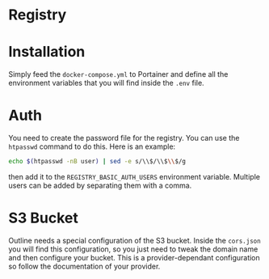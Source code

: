 # Registry

# Installation
Simply feed the `docker-compose.yml` to Portainer and define all the environment variables that you will find inside the `.env` file.

# Auth
You need to create the password file for the registry. You can use the `htpasswd` command to do this. Here is an example:

```bash
echo $(htpasswd -nB user) | sed -e s/\\$/\\$\\$/g
```

then add it to the `REGISTRY_BASIC_AUTH_USERS` environment variable. Multiple users can be added by separating them with a comma.

# S3 Bucket
Outline needs a special configuration of the S3 bucket. Inside the `cors.json` you will find this configuration, so you just need to tweak the domain name and then configure your bucket. This is a provider-dependant configuration so follow the documentation of your provider.